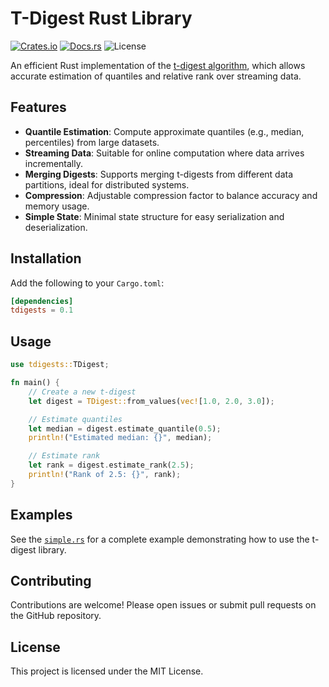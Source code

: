 # T-Digest Rust Library

[![Crates.io](https://img.shields.io/crates/v/tdigests)](https://crates.io/crates/tdigests)
[![Docs.rs](https://docs.rs/tdigests/badge.svg)](https://docs.rs/tdigests)
![License](https://img.shields.io/crates/l/tdigests)

An efficient Rust implementation of the [t-digest algorithm](https://github.com/tdunning/t-digest), which allows accurate estimation of quantiles and relative rank over streaming data.

## Features

- **Quantile Estimation**: Compute approximate quantiles (e.g., median, percentiles) from large datasets.
- **Streaming Data**: Suitable for online computation where data arrives incrementally.
- **Merging Digests**: Supports merging t-digests from different data partitions, ideal for distributed systems.
- **Compression**: Adjustable compression factor to balance accuracy and memory usage.
- **Simple State**: Minimal state structure for easy serialization and deserialization.

## Installation

Add the following to your `Cargo.toml`:

```toml
[dependencies]
tdigests = 0.1
```

## Usage

```rust
use tdigests::TDigest;

fn main() {
    // Create a new t-digest
    let digest = TDigest::from_values(vec![1.0, 2.0, 3.0]);

    // Estimate quantiles
    let median = digest.estimate_quantile(0.5);
    println!("Estimated median: {}", median);

    // Estimate rank
    let rank = digest.estimate_rank(2.5);
    println!("Rank of 2.5: {}", rank);
}
```

## Examples

See the [`simple.rs`](examples/simple.rs) for a complete example demonstrating how to use the t-digest library.

## Contributing

Contributions are welcome! Please open issues or submit pull requests on the GitHub repository.

## License

This project is licensed under the MIT License.
